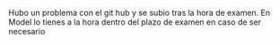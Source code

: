 Hubo un problema con el git hub y se subio tras la hora de examen. En Model lo tienes a la hora dentro del plazo de examen en caso de ser necesario
